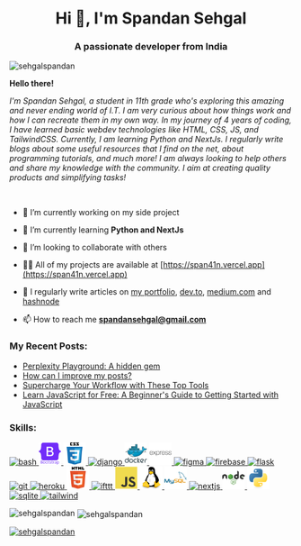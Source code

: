 <h1 align="center">Hi 👋, I'm Spandan Sehgal</h1>
<h3 align="center">A passionate developer from India</h3>

<p align="left"> <img src="https://komarev.com/ghpvc/?username=sehgalspandan&label=Profile%20views&color=5d5d5d&style=plastic" alt="sehgalspandan" /> </p>



<p align="left">
<b>Hello there!</b>

_I'm Spandan Sehgal, a student in 11th grade who's exploring this amazing and never ending world of I.T. I am very curious about how things work and how I can recreate them in my own way. In my journey of 4 years of coding, I have learned basic webdev technologies like HTML, CSS, JS, and TailwindCSS. Currently, I am learning Python and NextJs. I regularly write blogs about some useful resources that I find on the net, about programming tutorials, and much more!  I am always looking to help others and share my knowledge with the community. I aim at creating quality products and simplifying tasks!_
</p>
<br>

- 🔭 I’m currently working on my side project

- 🌱 I’m currently learning **Python and NextJs**

- 👯 I’m looking to collaborate with others

- 👨‍💻 All of my projects are available at [https://span41n.vercel.app](https://span41n.vercel.app)

- 📝 I regularly write articles on [my portfolio](https://span41n.vercel.app/blog), [dev.to](https://dev.to/sehgalspandan), [medium.com](https://medium.com/@spandansehgal) and [hashnode](https://hashnode.com/@sehgalspandan)

- 📫 How to reach me **spandansehgal@gmail.com**

### My Recent Posts:
<!-- BLOG-POST-LIST:START -->
- [Perplexity Playground: A hidden gem](https://dev.to/sehgalspandan/perplexity-playground-a-hidden-gem-2ok8)
- [How can I improve my posts?](https://dev.to/sehgalspandan/how-can-i-improve-my-posts-55h5)
- [Supercharge Your Workflow with These Top Tools](https://dev.to/sehgalspandan/supercharge-your-workflow-with-these-top-tools-5he0)
- [Learn JavaScript for Free: A Beginner&#39;s Guide to Getting Started with JavaScript](https://dev.to/sehgalspandan/learn-javascript-for-free-a-beginners-guide-to-getting-started-with-javascript-2f61)
<!-- BLOG-POST-LIST:END -->



<h3 align="left">Skills:</h3>
<p align="left"> <a href="https://www.gnu.org/software/bash/" target="_blank" rel="noreferrer"> <img src="https://www.vectorlogo.zone/logos/gnu_bash/gnu_bash-icon.svg" alt="bash" width="40" height="40"/> </a> <a href="https://getbootstrap.com" target="_blank" rel="noreferrer"> <img src="https://raw.githubusercontent.com/devicons/devicon/master/icons/bootstrap/bootstrap-plain-wordmark.svg" alt="bootstrap" width="40" height="40"/> </a> <a href="https://www.w3schools.com/css/" target="_blank" rel="noreferrer"> <img src="https://raw.githubusercontent.com/devicons/devicon/master/icons/css3/css3-original-wordmark.svg" alt="css3" width="40" height="40"/> </a> <a href="https://www.djangoproject.com/" target="_blank" rel="noreferrer"> <img src="https://cdn.worldvectorlogo.com/logos/django.svg" alt="django" width="40" height="40"/> </a> <a href="https://www.docker.com/" target="_blank" rel="noreferrer"> <img src="https://raw.githubusercontent.com/devicons/devicon/master/icons/docker/docker-original-wordmark.svg" alt="docker" width="40" height="40"/> </a> <a href="https://expressjs.com" target="_blank" rel="noreferrer"> <img src="https://raw.githubusercontent.com/devicons/devicon/master/icons/express/express-original-wordmark.svg" alt="express" width="40" height="40"/> </a> <a href="https://www.figma.com/" target="_blank" rel="noreferrer"> <img src="https://www.vectorlogo.zone/logos/figma/figma-icon.svg" alt="figma" width="40" height="40"/> </a> <a href="https://firebase.google.com/" target="_blank" rel="noreferrer"> <img src="https://www.vectorlogo.zone/logos/firebase/firebase-icon.svg" alt="firebase" width="40" height="40"/> </a> <a href="https://flask.palletsprojects.com/" target="_blank" rel="noreferrer"> <img src="https://www.vectorlogo.zone/logos/pocoo_flask/pocoo_flask-icon.svg" alt="flask" width="40" height="40"/> </a> <a href="https://git-scm.com/" target="_blank" rel="noreferrer"> <img src="https://www.vectorlogo.zone/logos/git-scm/git-scm-icon.svg" alt="git" width="40" height="40"/> </a> <a href="https://heroku.com" target="_blank" rel="noreferrer"> <img src="https://www.vectorlogo.zone/logos/heroku/heroku-icon.svg" alt="heroku" width="40" height="40"/> </a> <a href="https://www.w3.org/html/" target="_blank" rel="noreferrer"> <img src="https://raw.githubusercontent.com/devicons/devicon/master/icons/html5/html5-original-wordmark.svg" alt="html5" width="40" height="40"/> </a> <a href="https://ifttt.com/" target="_blank" rel="noreferrer"> <img src="https://www.vectorlogo.zone/logos/ifttt/ifttt-ar21.svg" alt="ifttt" width="40" height="40"/> </a> <a href="https://developer.mozilla.org/en-US/docs/Web/JavaScript" target="_blank" rel="noreferrer"> <img src="https://raw.githubusercontent.com/devicons/devicon/master/icons/javascript/javascript-original.svg" alt="javascript" width="40" height="40"/> </a> <a href="https://www.linux.org/" target="_blank" rel="noreferrer"> <img src="https://raw.githubusercontent.com/devicons/devicon/master/icons/linux/linux-original.svg" alt="linux" width="40" height="40"/> </a> <a href="https://www.mysql.com/" target="_blank" rel="noreferrer"> <img src="https://raw.githubusercontent.com/devicons/devicon/master/icons/mysql/mysql-original-wordmark.svg" alt="mysql" width="40" height="40"/> </a> <a href="https://nextjs.org/" target="_blank" rel="noreferrer"> <img src="https://cdn.worldvectorlogo.com/logos/nextjs-2.svg" alt="nextjs" width="40" height="40"/> </a> <a href="https://nodejs.org" target="_blank" rel="noreferrer"> <img src="https://raw.githubusercontent.com/devicons/devicon/master/icons/nodejs/nodejs-original-wordmark.svg" alt="nodejs" width="40" height="40"/> </a> <a href="https://www.python.org" target="_blank" rel="noreferrer"> <img src="https://raw.githubusercontent.com/devicons/devicon/master/icons/python/python-original.svg" alt="python" width="40" height="40"/> </a> <a href="https://www.sqlite.org/" target="_blank" rel="noreferrer"> <img src="https://www.vectorlogo.zone/logos/sqlite/sqlite-icon.svg" alt="sqlite" width="40" height="40"/> </a> <a href="https://tailwindcss.com/" target="_blank" rel="noreferrer"> <img src="https://www.vectorlogo.zone/logos/tailwindcss/tailwindcss-icon.svg" alt="tailwind" width="40" height="40"/> </a> </p>

<p><img align="left" src="https://github-readme-stats.vercel.app/api/top-langs?username=sehgalspandan&show_icons=true&locale=en&layout=compact" alt="sehgalspandan" /></p>

<p>&nbsp;<img align="center" src="https://github-readme-stats.vercel.app/api?username=sehgalspandan&show_icons=true&locale=en" alt="sehgalspandan" /></p>

<p align="left"> <a href="https://github.com/ryo-ma/github-profile-trophy"><img src="https://github-profile-trophy.vercel.app/?username=sehgalspandan" alt="sehgalspandan" /></a> </p>
